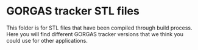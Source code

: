# GORGAS tracker STL files
This folder is for STL files that have been compiled through build process. Here you will find different GORGAS tracker versions that we think you could use for other applications.
